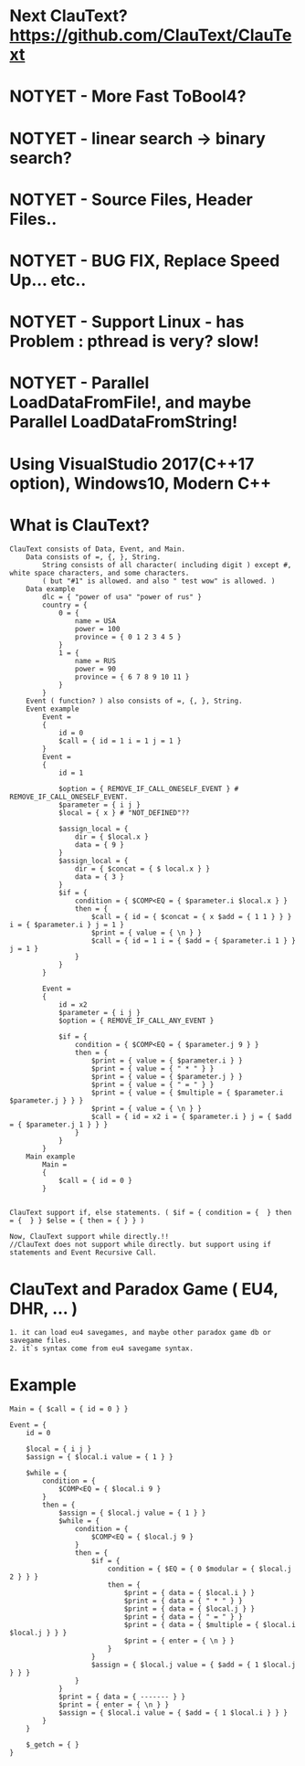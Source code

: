 # Next ClauText? https://github.com/ClauText/ClauText 

# NOTYET - More Fast ToBool4?

# NOTYET - linear search -> binary search?

# NOTYET - Source Files, Header Files..

# NOTYET - BUG FIX, Replace Speed Up... etc..

# NOTYET - Support Linux  - has Problem : pthread is very? slow!

# NOTYET - Parallel LoadDataFromFile!, and maybe Parallel LoadDataFromString!

# Using VisualStudio 2017(C++17 option), Windows10, Modern C++

# What is ClauText? 
	ClauText consists of Data, Event, and Main.
		Data consists of =, {, }, String.
			String consists of all character( including digit ) except #, white space characters, and some characters. 
			( but "#1" is allowed. and also " test wow" is allowed. )
		Data example
			dlc = { "power of usa" "power of rus" }
			country = {
				0 = { 
					name = USA 
					power = 100 
					province = { 0 1 2 3 4 5 }
				} 
				1 = { 
					name = RUS 
					power = 90 
					province = { 6 7 8 9 10 11 }
				}
			}
		Event ( function? ) also consists of =, {, }, String.
		Event example
			Event =
			{
				id = 0
				$call = { id = 1 i = 1 j = 1 }
			}
			Event =
			{
				id = 1

				$option = { REMOVE_IF_CALL_ONESELF_EVENT } # REMOVE_IF_CALL_ONESELF_EVENT.
				$parameter = { i j }
				$local = { x } # "NOT_DEFINED"??

				$assign_local = {
					dir = { $local.x }
					data = { 9 }
				}
				$assign_local = {
					dir = { $concat = { $ local.x } } 
					data = { 3 }
				}
				$if = {
					condition = { $COMP<EQ = { $parameter.i $local.x } }
					then = {
						$call = { id = { $concat = { x $add = { 1 1 } } } i = { $parameter.i } j = 1 }
						$print = { value = { \n } }
						$call = { id = 1 i = { $add = { $parameter.i 1 } } j = 1 }
					}
				}
			}

			Event =
			{
				id = x2
				$parameter = { i j }
				$option = { REMOVE_IF_CALL_ANY_EVENT }

				$if = {
					condition = { $COMP<EQ = { $parameter.j 9 } }
					then = {
						$print = { value = { $parameter.i } }
						$print = { value = { " * " } }
						$print = { value = { $parameter.j } }
						$print = { value = { " = " } }
						$print = { value = { $multiple = { $parameter.i $parameter.j } } }
						$print = { value = { \n } }
						$call = { id = x2 i = { $parameter.i } j = { $add = { $parameter.j 1 } } }
					}
				}
			}
		Main example
			Main =
			{
			    $call = { id = 0 }
			}

			
	ClauText support if, else statements. ( $if = { condition = {  } then = {  } } $else = { then = { } } )
	
	Now, ClauText support while directly.!!
	//ClauText does not support while directly. but support using if statements and Event Recursive Call.

# ClauText and Paradox Game ( EU4, DHR, ... )
	1. it can load eu4 savegames, and maybe other paradox game db or savegame files.
	2. it`s syntax come from eu4 savegame syntax.
 
# Example
	Main = { $call = { id = 0 } }

	Event = {
		id = 0

		$local = { i j }
		$assign = { $local.i value = { 1 } }

		$while = {
			condition = { 
				$COMP<EQ = { $local.i 9 } 
			}
			then = {
				$assign = { $local.j value = { 1 } }
				$while = {
					condition = {
						$COMP<EQ = { $local.j 9 }
					}
					then = {
						$if = { 
							condition = { $EQ = { 0 $modular = { $local.j 2 } } }
							then = {							
								$print = { data = { $local.i } }
								$print = { data = { " * " } }
								$print = { data = { $local.j } }
								$print = { data = { " = " } }
								$print = { data = { $multiple = { $local.i $local.j } } }
								$print = { enter = { \n } }
							}	
						}		
						$assign = { $local.j value = { $add = { 1 $local.j } } }		
					}
				}
				$print = { data = { ------- } }
				$print = { enter = { \n } }
				$assign = { $local.i value = { $add = { 1 $local.i } } }
			}
		}

		$_getch = { }
	}

